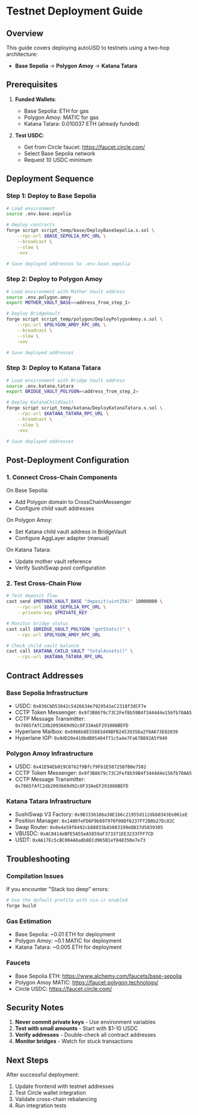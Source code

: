 # Testnet Deployment Guide

## Overview

This guide covers deploying autoUSD to testnets using a two-hop architecture:
- **Base Sepolia** → **Polygon Amoy** → **Katana Tatara**

## Prerequisites

1. **Funded Wallets**:
   - Base Sepolia: ETH for gas
   - Polygon Amoy: MATIC for gas  
   - Katana Tatara: 0.010037 ETH (already funded)

2. **Test USDC**:
   - Get from Circle faucet: https://faucet.circle.com/
   - Select Base Sepolia network
   - Request 10 USDC minimum

## Deployment Sequence

### Step 1: Deploy to Base Sepolia

```bash
# Load environment
source .env.base.sepolia

# Deploy contracts
forge script script_temp/base/DeployBaseSepolia.s.sol \
    --rpc-url $BASE_SEPOLIA_RPC_URL \
    --broadcast \
    --slow \
    -vvv

# Save deployed addresses to .env.base.sepolia
```

### Step 2: Deploy to Polygon Amoy

```bash
# Load environment with Mother Vault address
source .env.polygon.amoy
export MOTHER_VAULT_BASE=<address_from_step_1>

# Deploy BridgeVault
forge script script_temp/polygon/DeployPolygonAmoy.s.sol \
    --rpc-url $POLYGON_AMOY_RPC_URL \
    --broadcast \
    --slow \
    -vvv

# Save deployed addresses
```

### Step 3: Deploy to Katana Tatara

```bash
# Load environment with Bridge Vault address
source .env.katana.tatara
export BRIDGE_VAULT_POLYGON=<address_from_step_2>

# Deploy KatanaChildVault
forge script script_temp/katana/DeployKatanaTatara.s.sol \
    --rpc-url $KATANA_TATARA_RPC_URL \
    --broadcast \
    --slow \
    -vvv

# Save deployed addresses
```

## Post-Deployment Configuration

### 1. Connect Cross-Chain Components

On Base Sepolia:
- Add Polygon domain to CrossChainMessenger
- Configure child vault addresses

On Polygon Amoy:
- Set Katana child vault address in BridgeVault
- Configure AggLayer adapter (manual)

On Katana Tatara:
- Update mother vault reference
- Verify SushiSwap pool configuration

### 2. Test Cross-Chain Flow

```bash
# Test deposit flow
cast send $MOTHER_VAULT_BASE "deposit(uint256)" 10000000 \
    --rpc-url $BASE_SEPOLIA_RPC_URL \
    --private-key $PRIVATE_KEY

# Monitor bridge status
cast call $BRIDGE_VAULT_POLYGON "getStats()" \
    --rpc-url $POLYGON_AMOY_RPC_URL

# Check child vault balance  
cast call $KATANA_CHILD_VAULT "totalAssets()" \
    --rpc-url $KATANA_TATARA_RPC_URL
```

## Contract Addresses

### Base Sepolia Infrastructure
- USDC: `0x036CbD53842c5426634e7929541eC2318f3dCF7e`
- CCTP Token Messenger: `0x9f3B8679c73C2Fef8b59B4f3444d4e156fb70AA5`
- CCTP Message Transmitter: `0x7865fAfC2db2093669d92c0F33AeEF291086BEFD`
- Hyperlane Mailbox: `0x6966b0E55883d49BFB24539356a2f8A673E02039`
- Hyperlane IGP: `0x0dD20e410bdB95404f71c5a4e7Fa67B892A5f949`

### Polygon Amoy Infrastructure
- USDC: `0x41E94Eb019C0762f9Bfcf9Fb1E58725BfB0e7582`
- CCTP Token Messenger: `0x9f3B8679c73C2Fef8b59B4f3444d4e156fb70AA5`
- CCTP Message Transmitter: `0x7865fAfC2db2093669d92c0F33AeEF291086BEFD`

### Katana Tatara Infrastructure
- SushiSwap V3 Factory: `0x9B3336186a38E1b6c21955d112dbb0343Ee061eE`
- Position Manager: `0x1400feFD6F9b897970f00Df6237Ff2B8b27Dc82C`
- Swap Router: `0x0e4e59f8492cb88033bA5083199eDB37d5039305`
- VBUSDC: `0xAC8414eBFE5A55eA5859aF373371EE3233fFF7CD`
- USDT: `0xA617Ec5cBC004A6a8b8ECd965B1ef848350e7e73`

## Troubleshooting

### Compilation Issues
If you encounter "Stack too deep" errors:
```bash
# Use the default profile with via-ir enabled
forge build
```

### Gas Estimation
- Base Sepolia: ~0.01 ETH for deployment
- Polygon Amoy: ~0.1 MATIC for deployment
- Katana Tatara: ~0.005 ETH for deployment

### Faucets
- Base Sepolia ETH: https://www.alchemy.com/faucets/base-sepolia
- Polygon Amoy MATIC: https://faucet.polygon.technology/
- Circle USDC: https://faucet.circle.com/

## Security Notes

1. **Never commit private keys** - Use environment variables
2. **Test with small amounts** - Start with $1-10 USDC
3. **Verify addresses** - Double-check all contract addresses
4. **Monitor bridges** - Watch for stuck transactions

## Next Steps

After successful deployment:
1. Update frontend with testnet addresses
2. Test Circle wallet integration
3. Validate cross-chain rebalancing
4. Run integration tests